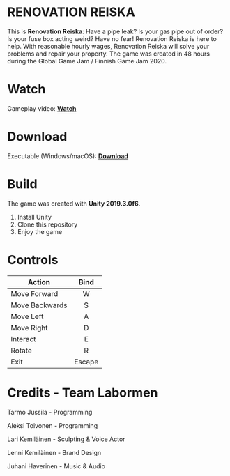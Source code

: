
# RENOVATION REISKA
This is **Renovation Reiska**: Have a pipe leak? Is your gas pipe out of order? Is your fuse box acting weird? Have no fear! Renovation Reiska is here to help. With reasonable hourly wages, Renovation Reiska will solve your problems and repair your property. The game was created in 48 hours during the Global Game Jam / Finnish Game Jam 2020.

# Watch

Gameplay video: [**Watch**]()

# Download

Executable (Windows/macOS): [**Download**]()

# Build

The game was created with **Unity 2019.3.0f6**.

 1. Install Unity
 2. Clone this repository
 3. Enjoy the game

# Controls

| Action        | Bind          |
| ------------- |:-------------:|
| Move Forward | W |
| Move Backwards | S |
| Move Left | A |
| Move Right | D |
| Interact | E |
| Rotate | R |
| Exit | Escape |

# Credits - Team Labormen

Tarmo Jussila - Programming

Aleksi Toivonen - Programming

Lari Kemiläinen - Sculpting & Voice Actor

Lenni Kemiläinen - Brand Design

Juhani Haverinen - Music & Audio
